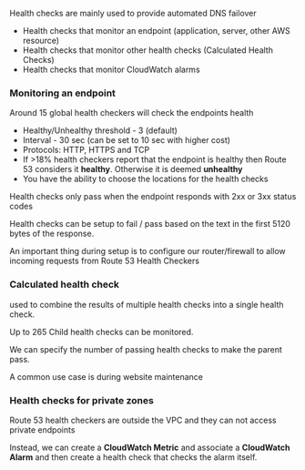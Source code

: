 Health checks are mainly used to provide automated DNS failover

- Health checks that monitor an endpoint (application, server, other AWS resource)
- Health checks that monitor other health checks (Calculated Health Checks)
- Health checks that monitor CloudWatch alarms


### Monitoring an endpoint

Around 15 global health checkers will check the endpoints health
- Healthy/Unhealthy threshold - 3 (default)
- Interval - 30 sec (can be set to 10 sec with higher cost)
- Protocols: HTTP, HTTPS and TCP
- If >18% health checkers report that the endpoint is healthy then Route 53 considers it **healthy**. Otherwise it is deemed **unhealthy**
- You have the ability to choose the locations for the health checks

Health checks only pass when the endpoint responds with 2xx or 3xx status codes

Health checks can be setup to fail / pass based on the text in the first 5120 bytes of the response.

An important thing during setup is to configure our router/firewall to allow incoming requests from Route 53 Health Checkers

### Calculated health check

used to combine the results of multiple health checks into a single health check.

Up to 265 Child health checks can be monitored.

We can specify the number of passing health checks to make the parent pass.

A common use case is during website maintenance 


### Health checks for private zones

Route 53 health checkers are outside the VPC and they can not access private endpoints

Instead, we can create a **CloudWatch Metric** and associate a **CloudWatch Alarm** and then create a health check that checks the alarm itself.